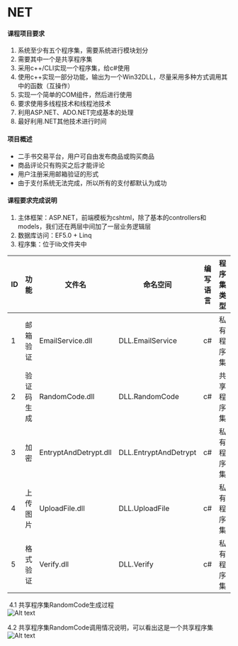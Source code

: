 # NET
#### **课程项目要求**
  1. 系统至少有五个程序集，需要系统进行模块划分
  2. 需要其中一个是共享程序集
  3. 采用c++/CLI实现一个程序集，给c#使用
  4. 使用c++实现一部分功能，输出为一个Win32DLL，尽量采用多种方式调用其中的函数（互操作）
  5. 实现一个简单的COM组件，然后进行使用
  6. 要求使用多线程技术和线程池技术
  7. 利用ASP.NET、ADO.NET完成基本的处理
  8. 最好利用.NET其他技术进行时间
#### **项目概述**
  - 二手书交易平台，用户可自由发布商品或购买商品
  - 商品评论只有购买之后才能评论
  - 用户注册采用邮箱验证的形式
  - 由于支付系统无法完成，所以所有的支付都默认为成功
#### **课程要求完成说明**
  1. 主体框架：ASP.NET，前端模板为cshtml，除了基本的controllers和models，我们还在两层中间加了一层业务逻辑层  
  2. 数据库访问：EF5.0 + Linq  
  3. 程序集：位于lib文件夹中   
  
|ID|功能|文件名|命名空间|编写语言|程序集类型|备注|
|---|---|---|----|---|---|---|
|1|邮箱验证|EmailService.dll|DLL.EmailService|c#|私有程序集|需要在web.config中配置|
|2|验证码生成|RandomCode.dll|DLL.RandomCode|c#|共享程序集|-|
|3|加密|EntryptAndDetrypt.dll|DLL.EntryptAndDetrypt|c#|私有程序集|-|
|4|上传图片|UploadFile.dll|DLL.UploadFile|c#|私有程序集|-|
|5|格式验证|Verify.dll|DLL.Verify|c#|私有程序集|-|
  
  4.1 共享程序集RandomCode生成过程  
![Alt text](https://github.com/justPlay197/NET/blob/master/images/%E6%B7%BB%E5%8A%A0%E5%85%B1%E4%BA%AB%E7%A8%8B%E5%BA%8F%E9%9B%86.png?raw=true)  

  4.2 共享程序集RandomCode调用情况说明，可以看出这是一个共享程序集
![Alt text](https://github.com/justPlay197/NET/blob/master/images/%E5%85%B1%E4%BA%AB%E7%A8%8B%E5%BA%8F%E9%9B%86RandomCode.png?raw=true)
